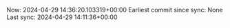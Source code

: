 Now: 2024-04-29 14:36:20.103319+00:00 Earliest commit since sync: None Last sync: 2024-04-29 14:11:36+00:00
